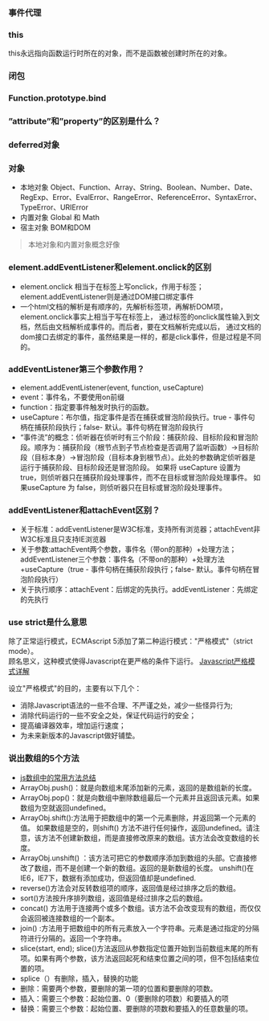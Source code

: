 ### 事件代理

### this
this永远指向函数运行时所在的对象，而不是函数被创建时所在的对象。

### 闭包

### Function.prototype.bind


### ”attribute”和”property”的区别是什么？

### deferred对象

### 对象
+ 本地对象
  Object、Function、Array、String、Boolean、Number、Date、RegExp、Error、EvalError、RangeError、ReferenceError、SyntaxError、TypeError、URIError
+ 内置对象
  Global 和 Math
+ 宿主对象
  BOM和DOM
> 本地对象和内置对象概念好像

### element.addEventListener和element.onclick的区别
+ element.onclick 相当于在标签上写onclick，作用于标签；element.addEventListener则是通过DOM接口绑定事件
+ 一个html文档的解析是有顺序的，先解析标签项，再解析DOM项，element.onclick事实上相当于写在标签上，
通过标签的onclick属性输入到文档，然后由文档解析成事件的。而后者，要在文档解析完成以后，
通过文档的dom接口去绑定的事件，虽然结果是一样的，都是click事件，但是过程是不同的。

### addEventListener第三个参数作用？
+ element.addEventListener(event, function, useCapture)
+ event：事件名，不要使用on前缀
+ function：指定要事件触发时执行的函数。 
+ useCapture：布尔值，指定事件是否在捕获或冒泡阶段执行。true - 事件句柄在捕获阶段执行；false- 默认。事件句柄在冒泡阶段执行
+ “事件流”的概念：侦听器在侦听时有三个阶段：捕获阶段、目标阶段和冒泡阶段。顺序为：捕获阶段（根节点到子节点检查是否调用了监听函数）→目标阶段（目标本身）→冒泡阶段（目标本身到根节点）。此处的参数确定侦听器是运行于捕获阶段、目标阶段还是冒泡阶段。 如果将 useCapture 设置为 true，则侦听器只在捕获阶段处理事件，而不在目标或冒泡阶段处理事件。 如果useCapture 为 false，则侦听器只在目标或冒泡阶段处理事件。

### addEventListener和attachEvent区别？
+ 关于标准：addEventListener是W3C标准，支持所有浏览器；attachEvent非W3C标准且只支持IE浏览器
+ 关于参数:attachEvent两个参数，事件名（带on的那种）+处理方法；addEventListener三个参数：事件名（不带on的那种）+处理方法+useCapture（true - 事件句柄在捕获阶段执行；false- 默认。事件句柄在冒泡阶段执行）
+ 关于执行顺序：attachEvent：后绑定的先执行。addEventListener：先绑定的先执行

### use strict是什么意思

除了正常运行模式，ECMAscript 5添加了第二种运行模式："严格模式"（strict mode）。   
顾名思义，这种模式使得Javascript在更严格的条件下运行。 [Javascript严格模式详解](http://www.ruanyifeng.com/blog/2013/01/javascript_strict_mode.html)  

设立"严格模式"的目的，主要有以下几个：
+ 消除Javascript语法的一些不合理、不严谨之处，减少一些怪异行为;
+ 消除代码运行的一些不安全之处，保证代码运行的安全；
+ 提高编译器效率，增加运行速度；
+ 为未来新版本的Javascript做好铺垫。



### 说出数组的5个方法
+ [js数组中的常用方法总结](http://www.cnblogs.com/moqiutao/p/5093861.html)
+ ArrayObj.push()：就是向数组末尾添加新的元素，返回的是数组新的长度。
+ ArrayObj.pop()：就是向数组中删除数组最后一个元素并且返回该元素。如果数组为空就返回undefined。
+ ArrayObj.shift():方法用于把数组中的第一个元素删除，并返回第一个元素的值。
如果数组是空的，则shift() 方法不进行任何操作，返回undefined。请注意，该方法不创建新数组，而是直接修改原来的数组。该方法会改变数组的长度。
+ ArrayObj.unshift() ：该方法可把它的参数顺序添加到数组的头部。它直接修改了数组，而不是创建一个新的数组。返回的是新数组的长度。 
unshift()在IE6，IE7下，数据有添加成功，但返回值却是undefined.
+ reverse()方法会对反转数组项的顺序，返回值是经过排序之后的数组。
+ sort()方法按升序排列数组，返回值是经过排序之后的数组。
+ concat() 方法用于连接两个或多个数组。该方法不会改变现有的数组，而仅仅会返回被连接数组的一个副本。
+ join() :方法用于把数组中的所有元素放入一个字符串。元素是通过指定的分隔符进行分隔的。返回一个字符串。
+ slice(start, end); slice()方法返回从参数指定位置开始到当前数组末尾的所有项。如果有两个参数，该方法返回起死和结束位置之间的项，但不包括结束位置的项。
+ splice（）有删除，插入，替换的功能
+ 删除：需要两个参数，要删除的第一项的位置和要删除的项数。
+ 插入：需要三个参数：起始位置、0（要删除的项数）和要插入的项
+ 替换：需要三个参数：起始位置、要删除的项数和要插入的任意数量的项。